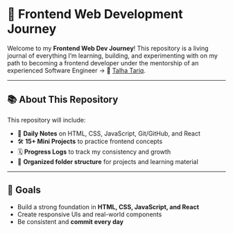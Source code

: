 # 🚀 Frontend Web Development Journey

Welcome to my **Frontend Web Dev Journey**! This repository is a living journal of everything I’m learning, building, and experimenting with on my path to becoming a frontend developer 
under the mentorship of an experienced Software Engineer -> 🔗 [Talha Tariq](https://www.linkedin.com/in/talha-tariq1/).

---

## 📚 About This Repository

This repository will include:

- 📘 **Daily Notes** on HTML, CSS, JavaScript, Git/GitHub, and React
- 🛠️ **15+ Mini Projects** to practice frontend concepts
- 🗓️ **Progress Logs** to track my consistency and growth
- 📁 **Organized folder structure** for projects and learning material

---

## 🎯 Goals

- Build a strong foundation in **HTML, CSS, JavaScript, and React**
- Create responsive UIs and real-world components
- Be consistent and **commit every day**

